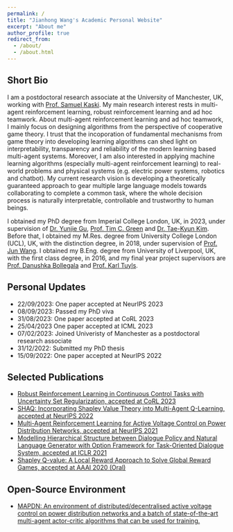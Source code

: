 ```yaml
---
permalink: /
title: "Jianhong Wang's Academic Personal Website"
excerpt: "About me"
author_profile: true
redirect_from: 
  - /about/
  - /about.html
---
```


Short Bio
-----
I am a postdoctoral research associate at the University of Manchester, UK, working with [Prof. Samuel Kaski](https://scholar.google.com/citations?user=uF6H9jMAAAAJ&hl=en). My main research interest rests in multi-agent reinforcement learning, robust reinforcement learning and ad hoc teamwork. About multi-agent reinforcement learning and ad hoc teamwork, I mainly focus on designing algorithms from the perspective of cooperative game theory. I trust that the incoporation of fundamental mechanisms from game theory into developing learning algorithms can shed light on interpretability, transparency and reliability of the modern learning based multi-agent systems. Moreover, I am also interested in applying machine learning algorithms (especially multi-agent reinforcement learning) to real-world problems and physical systems (e.g. electric power systems, robotics and chatbot). My current research vision is developing a theoretically guaranteed approach to gear multiple large language models towards collaborating to complete a common task, where the whole decision process is naturally interpretable, controllable and trustworthy to human beings.

I obtained my PhD degree from Imperial College London, UK, in 2023, under supervision of [Dr. Yunjie Gu](https://scholar.google.co.uk/citations?user=NyTj-m8AAAAJ&hl=en), [Prof. Tim C. Green](https://scholar.google.co.uk/citations?user=PWvm-uEAAAAJ&hl=en) and [Dr. Tae-Kyun Kim](https://scholar.google.co.uk/citations?user=j2WcLecAAAAJ&hl=en). Before that, I obtained my M.Res. degree from University College London (UCL), UK, with the distinction degree, in 2018, under supervision of [Prof. Jun Wang](https://scholar.google.co.uk/citations?user=wIE1tY4AAAAJ&hl=en). I obtained my B.Eng. degree from University of Liverpool, UK, with the first class degree, in 2016, and my final year project supervisors are [Prof. Danushka Bollegala](https://scholar.google.com/citations?user=kLqCYLMAAAAJ&hl=en) and [Prof. Karl Tuyls](https://scholar.google.com/citations?user=cxRqeVwAAAAJ&hl=en).

Personal Updates
-----
- 22/09/2023: One paper accepted at NeurIPS 2023
- 08/09/2023: Passed my PhD viva
- 31/08/2023: One paper accepted at CoRL 2023
- 25/04/2023 One paper accepted at ICML 2023
- 07/02/2023: Joined Univeristy of Manchester as a postdoctoral research associate
- 31/12/2022: Submitted my PhD thesis
- 15/09/2022: One paper accepted at NeurIPS 2022

Selected Publications
-----
- [Robust Reinforcement Learning in Continuous Control Tasks with Uncertainty Set Regularization, accepted at CoRL 2023](https://arxiv.org/abs/2207.02016)
- [SHAQ: Incorporating Shapley Value Theory into Multi-Agent Q-Learning, accepted at NeurIPS 2022](https://arxiv.org/abs/2105.15013)
- [Multi-Agent Reinforcement Learning for Active Voltage Control on Power Distribution Networks, accepted at NeurIPS 2021](https://arxiv.org/abs/2110.14300)
- [Modelling Hierarchical Structure between Dialogue Policy and Natural Language Generator with Option Framework for Task-Oriented Dialogue System, accepted at ICLR 2021](https://arxiv.org/abs/2006.06814)
- [Shapley Q-value: A Local Reward Approach to Solve Global Reward Games, accepted at AAAI 2020 (Oral)](https://arxiv.org/abs/1907.05707)

Open-Source Environment
-----
- [MAPDN: An environment of distributed/decentralised active voltage control on power distribution networks and a batch of state-of-the-art multi-agent actor-critic algorithms that can be used for training.](https://github.com/Future-Power-Networks/MAPDN)
